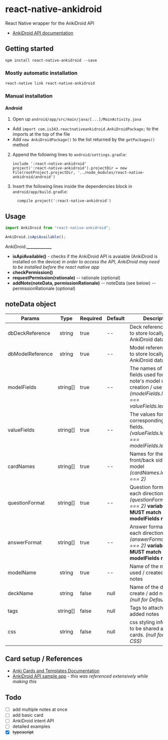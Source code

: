# react-native-ankidroid

React Native wrapper for the AnkiDroid API

- [AnkiDroid API documentation](https://github.com/ankidroid/Anki-Android/wiki/AnkiDroid-API)

## Getting started

`npm install react-native-ankidroid --save`

### Mostly automatic installation

`react-native link react-native-ankidroid`

### Manual installation

#### Android

1. Open up `android/app/src/main/java/[...]/MainActivity.java`

- Add `import com.is343.reactnativeankidroid.AnkiDroidPackage;` to the imports at the top of the file
- Add `new AnkiDroidPackage()` to the list returned by the `getPackages()` method

2. Append the following lines to `android/settings.gradle`:
   ```
   include ':react-native-ankidroid'
   project(':react-native-ankidroid').projectDir = new File(rootProject.projectDir, '../node_modules/react-native-ankidroid/android')
   ```
3. Insert the following lines inside the dependencies block in `android/app/build.gradle`:
   ```
     compile project(':react-native-ankidroid')
   ```

## Usage

```javascript
import AnkiDroid from "react-native-ankidroid";

AnkiDroid.isApiAvailable();
```

AnkiDroid.**\_\_\_\_\_\_\_\_\_\_\_\_**

- **isApiAvailable()** - checks if the AnkiDroid API is avaiable (AnkiDroid is installed on the device)
  _in order to access the API, AnkiDroid may need to be installed before the react native app_
- **checkPermission()**
- **requestPermission(rationale)**
  -- rationale (optional)
- **addNote(noteData, permissionRationale)**
  -- noteData (see below)
  -- permissionRationale (optional)

## noteData object

| Params           |   Type   | Required | Default | Description                                                                                                               |
| ---------------- | :------: | -------- | ------- | ------------------------------------------------------------------------------------------------------------------------- |
| dbDeckReference  |  string  | true     | --      | Deck reference name to store locally with the AnkiDroid database                                                          |
| dbModelReference |  string  | true     | --      | Model reference name to store locally with the AnkiDroid database                                                         |
| modelFields      | string[] | true     | --      | The names of the fields used for the note's model during creation / use _(modelFields.length === valueFields.length)_     |
| valueFields      | string[] | true     | --      | The values for the corresponding model fields. _(valueFields.length === modelFields.length)_                              |
| cardNames        | string[] | true     | --      | Names for the front/back sides of the model _(cardNames.length === 2)_                                                    |
| questionFormat   | string[] | true     | --      | Question formatting for each direction of _(questionFormat.length === 2)_ **variable names MUST match modelFields names** |
| answerFormat     | string[] | true     | --      | Answer formatting for each direction of _(answerFormat.length === 2)_ **variable names MUST match modelFields names**     |
| modelName        |  string  | true     | --      | Name of the model used / created for notes                                                                                |
| deckName         |  string  | false    | null    | Name of the deck to create / add notes to _(null for Default Deck)_                                                       |
| tags             | string[] | false    | null    | Tags to attach to added notes                                                                                             |
| css              |  string  | false    | null    | css styling information to be shared across all cards. _(null for default CSS)_                                           |

## Card setup / References

- [Anki Cards and Templates Documentation](https://apps.ankiweb.net/docs/manual.html#cards-and-templates)
- [AnkiDroid API sample app](https://github.com/ankidroid/apisample) _- this was referenced extensively while making this_

## Todo

- [ ] add multiple notes at once
- [ ] add basic card
- [ ] AnkiDroid intent API
- [ ] detailed examples
- [x] ~~typescript~~
